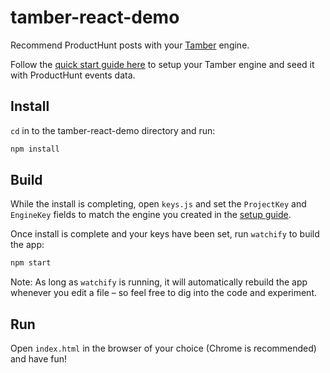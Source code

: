 # tamber-react-demo
Recommend ProductHunt posts with your [Tamber][tamber] engine.

Follow the [quick start guide here][quickstart] to setup your Tamber engine and seed it with ProductHunt events data.

## Install

`cd` in to the tamber-react-demo directory and run:

```sh
npm install
```

## Build

While the install is completing, open `keys.js` and set the `ProjectKey` and `EngineKey` fields to match the engine you created in the [setup guide][quickstart].

Once install is complete and your keys have been set, run `watchify` to build the app:

```sh
npm start
```
Note: As long as `watchify` is running, it will automatically rebuild the app whenever you edit a file – so feel free to dig into the code and experiment.

## Run

Open `index.html` in the browser of your choice (Chrome is recommended) and have fun!

[tamber]: https://tamber.com
[quickstart]: https://tamber.com/docs/start
